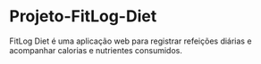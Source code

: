 # Projeto-FitLog-Diet
FitLog Diet é uma aplicação web para registrar refeições diárias e acompanhar calorias e nutrientes consumidos.
